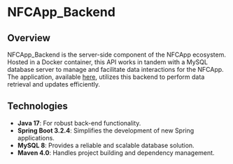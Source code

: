 # NFCApp_Backend

## Overview
NFCApp_Backend is the server-side component of the NFCApp ecosystem. Hosted in a Docker container, this API works in tandem with a MySQL database server to manage and facilitate data interactions for the NFCApp. The application, available [here](https://github.com/aidsvm/NFCAPP), utilizes this backend to perform data retrieval and updates efficiently.

## Technologies
- **Java 17**: For robust back-end functionality.
- **Spring Boot 3.2.4**: Simplifies the development of new Spring applications.
- **MySQL 8**: Provides a reliable and scalable database solution.
- **Maven 4.0**: Handles project building and dependency management.

